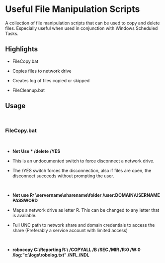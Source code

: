 # Useful File Manipulation Scripts #

A collection of file manipulation scripts that can be used to copy and delete files. Especially useful when used in conjunction with Windows Scheduled Tasks.

## Highlights ##

* FileCopy.bat
 * Copies files to network drive
 * Creates log of files copied or skipped

* FileCleanup.bat


## Usage ##

<br>

### **FileCopy.bat** ###

<br>

* **Net Use * /delete /YES**

 * This is an undocumented switch to force disconnect a network drive. 
 * The /YES switch forces the disconnection, also if files are open, the disconnect succeeds without prompting the user.

<br>
 
* **Net use R: \\servername\sharename\folder /user:DOMAIN\USERNAME PASSWORD**

 * Maps a network drive as letter R. This can be changed to any letter that is available.
 * Full UNC path to network share and domain credentials to access the share (Preferably a service account with limited access)

<br>
 
* **robocopy C:\Reporting R:\ /COPYALL /B /SEC /MIR /R:0 /W:0 /log:"c:\logs\robolog.txt" /NFL /NDL**


